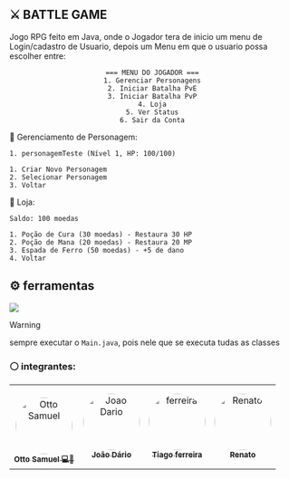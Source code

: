 ## ⚔️ BATTLE GAME
<p>
  Jogo RPG feito em Java, onde o Jogador tera de inicio um menu de Login/cadastro de Usuario, depois um Menu em que o usuario possa escolher entre: 
</p>

<center>

```
=== MENU DO JOGADOR ===
1. Gerenciar Personagens
2. Iniciar Batalha PvE
3. Iniciar Batalha PvP
4. Loja
5. Ver Status
6. Sair da Conta
```
  
</center>

<p>
  🔹 Gerenciamento de Personagem:
</p>

```
1. personagemTeste (Nível 1, HP: 100/100)

1. Criar Novo Personagem
2. Selecionar Personagem
3. Voltar
```

<p>
  🔹 Loja:
</p>

~~~
Saldo: 100 moedas

1. Poção de Cura (30 moedas) - Restaura 30 HP
2. Poção de Mana (20 moedas) - Restaura 20 MP
3. Espada de Ferro (50 moedas) - +5 de dano
4. Voltar
~~~


## ⚙️ ferramentas

  <a href="https://skillicons.dev">
    <img src="https://skillicons.dev/icons?i=git,java,vscode" />
  </a>

<p></p>

>[!WARNING]
>sempre executar o ```Main.java```, pois nele que se executa tudas as classes

### ⚪ integrantes:
<table>
  <tr>
     <td align="center">
       <br>
       <a href="https://github.com/Otto-Samuel">
         <img src="https://avatars.githubusercontent.com/u/162514493?v=4" style="border-radius: 50%" width="100px;" alt="Otto Samuel"/>
         <br />
         <sub><b>Otto Samuel 💻👑</b></sub>
       </a>
     </td>
    <td align="center">
       <a href="https://github.com/ElprogramadorxX">
         <img src="https://avatars.githubusercontent.com/u/134674876?v=4" style="border-radius: 50%" width="100px;" alt="Joao Dario"/>
         <br />
         <sub><b>João Dário</b></sub>
       </a>
     </td>
    <td align="center">
       <a href="https://github.com/FrrTiago">
         <img src="https://avatars.githubusercontent.com/u/132114628?v=4" style="border-radius: 50%" width="100px;" alt="ferreira"/>
         <br />
         <sub><b>Tiago ferreira</b></sub>
       </a>
     </td>
     <td align="center">
       <a href="https://github.com/aluno-renato">
         <img src="https://encrypted-tbn3.gstatic.com/images?q=tbn:ANd9GcRJ_8D5lsZLipbulUbKv4Ia7JU5VjIW_badtE8WZb7Ne_6qx8xo" style="border-radius: 50%" width="100px;" alt="Renato"/>
         <br />
         <sub><b>Renato</b></sub>
       </a>
     </td>

  </tr>
</table>
